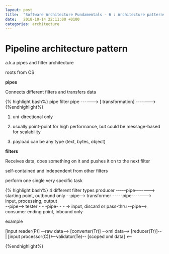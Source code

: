 ```yaml
---
layout: post
title:  "Software Architecture Fundamentals - 6 : Architecture patterns 2"
date:   2018-10-14 22:11:00 +0100
categories: architecture
---
```


# Pipeline architecture pattern #

a.k.a pipes and filter architecture

roots from OS


**pipes**

Connects different filters and transfers data

{% highlight bash%}
pipe         filter         pipe
------> [ transformation] ------->
{%endhighlight%}

1. uni-directional only

2. usually  point-point for high performance, but could be message-based for scalability

3. payload can be any type (text, bytes, object)

**filters**

Receives data, does something on it and pushes it on to the next filter

self-contained and independent from other filters

perform one single very specific task

{% highlight bash%}
4 different filter types
             producer    -----pipe-------> starting point, outbound only
  --pipe-->  transformer -----pipe-------> input, processing, output     
  --pipe-->  tester      - - -pipe- - - -> input, discard or pass-thru
  --pipe-->  consumer                      ending point, inbound only       

example

[input reader(P)] --raw data--> [converter(Tr)] --xml data--> [reducer(Tr)]-- 
                                                                             |
                 [input processor(C)]<--validator(Te)-- [scoped xml data] <--


{%endhighlight%}



